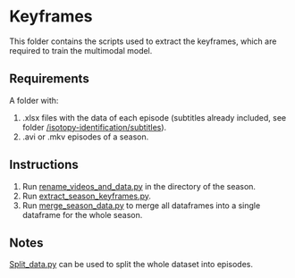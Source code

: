 # Keyframes

This folder contains the scripts used to extract the keyframes, which are required to train the multimodal model.

## Requirements

A folder with:

1. .xlsx files with the data of each episode (subtitles already included, see folder [/isotopy-identification/subtitles]([https://github.com/TinfFoil/dar_tvseries](https://github.com/TinfFoil/isotopy-identification/tree/main/subtitles))).
2. .avi or .mkv episodes of a season.

## Instructions

1. Run [rename_videos_and_data.py](https://github.com/ffedox/isotopy-identification/blob/main/keyframes/rename_videos_and_data.py) in the directory of the season.
2. Run [extract_season_keyframes.py](https://github.com/ffedox/isotopy-identification/blob/main/keyframes/extract_season_keyframes.py).
3. Run [merge_season_data.py](https://github.com/ffedox/isotopy-identification/blob/main/keyframes/merge_season_data.py) to merge all dataframes into a single dataframe for the whole season.

## Notes

[Split_data.py](https://github.com/ffedox/isotopy-identification/blob/main/keyframes/split_data.py) can be used to split the whole dataset into episodes.

